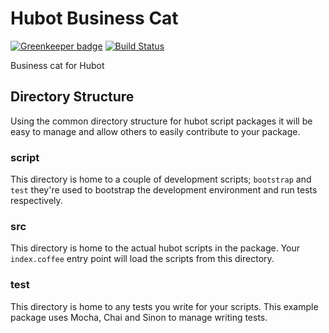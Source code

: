 # Hubot Business Cat

[![Greenkeeper badge](https://badges.greenkeeper.io/cmckni3/hubot-business-cat.svg)](https://greenkeeper.io/)
[![Build Status](https://travis-ci.org/cmckni3/hubot-business-cat.png?branch=master)](https://travis-ci.org/cmckni3/hubot-business-cat.svg?branch=master)

Business cat for Hubot


## Directory Structure

Using the common directory structure for hubot script packages it will be easy
to manage and allow others to easily contribute to your package.

### script

This directory is home to a couple of development scripts; `bootstrap` and `test`
they're used to bootstrap the development environment and run tests
respectively.

### src

This directory is home to the actual hubot scripts in the package. Your
`index.coffee` entry point will load the scripts from this directory.

### test

This directory is home to any tests you write for your scripts. This example
package uses Mocha, Chai and Sinon to manage writing tests.
